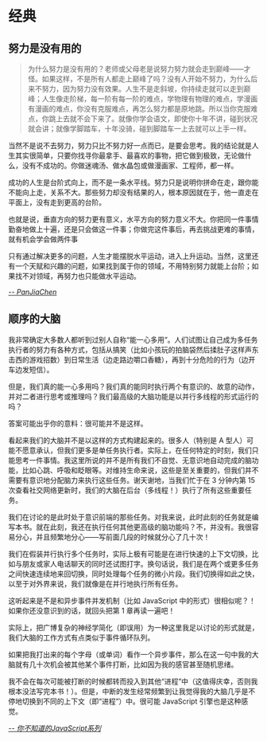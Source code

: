 # 经典

## 努力是没有用的
 
> 为什么努力是没有用的？老师或父母老是说努力努力就会走到巅峰——才怪。如果这样，不是所有人都走上巅峰了吗？没有人开始不努力，为什么后来不努力，因为努力没有效果。人生不是走斜坡，你持续走就可以走到巅峰；人生像走阶梯，每一阶有每一阶的难点，学物理有物理的难点，学漫画有漫画的难点，你没有克服难点，再怎么努力都是原地跳。所以当你克服难点，你跳上去就不会下来了。就像你学会语文，即使你十年不讲，碰到状况就会讲；就像学脚踏车，十年没骑，碰到脚踏车一上去就可以上手一样。

当然不是说不去努力，努力只比不努力好一点而已，是要会思考。我的结论就是人生其实很简单，只要你找寻你最拿手、最喜欢的事物，把它做到极致，无论做什么，没有不成功的。你做迷魂汤、做水晶包或做漫画家、工程师，都一样。

成功的人生是台阶式向上，而不是一条水平线。努力只是说明你拼命在走，跟你能不能向上走，关系不大。那些努力却没有结果的人，根本原因就在于，他一直走在平面上，没有走到更高的台阶。

也就是说，垂直方向的努力更有意义，水平方向的努力意义不大。你把同一件事情勤奋地做上十遍，还是只会做这一件事；你做完这件事后，再去挑战更难的事情，就有机会学会做两件事

只有通过解决更多的问题，人生才能摆脱水平运动，进入上升运动。当然，这里还有一个天赋和兴趣的问题，如果找到属于你的领域，不用特别努力就能上台阶；如果找不对领域，再努力也只能做水平运动。

<cite>[-- PanJiaChen](https://panjiachen.github.io/awesome-bookmarks/blog/other.html#%E5%8A%AA%E5%8A%9B%E6%98%AF%E6%B2%A1%E6%9C%89%E7%94%A8%E7%9A%84)</cite>

## 顺序的大脑

我非常确定大多数人都听到过别人自称“能一心多用”。人们试图让自己成为多任务执行者的努力有各种方式，包括从搞笑（比如小孩玩的拍脑袋然后揉肚子这样声东击西的游戏招数）到日常生活（边走路边嚼口香糖），再到十分危险的行为（边开车边发短信）。

但是，我们真的能一心多用吗？我们真的能同时执行两个有意识的、故意的动作，并对二者进行思考或推理吗？我们最高级的大脑功能是以并行多线程的形式运行的吗？

答案可能出乎你的意料：很可能并不是这样。

看起来我们的大脑并不是以这样的方式构建起来的。很多人（特别是 A 型人）可能不愿意承认，但我们更多是单任务执行者。实际上，在任何特定的时刻，我们只能思考一件事情。我这里所说的并不是所有我们不自觉、无意识地自动完成的脑功能，比如心跳、呼吸和眨眼等。对维持生命来说，这些是至关重要的，但我们并不需要有意识地分配脑力来执行这些任务。谢天谢地，当我们忙于在 3 分钟内第 15 次查看社交网络更新时，我们的大脑在后台（多线程！）执行了所有这些重要任务。

我们在讨论的是此时处于意识前端的那些任务。对我来说，此时此刻的任务就是编写本书。就在此刻，我还在执行任何其他更高级的脑功能吗？不，并没有。我很容易分心，并且频繁地分心——写前面几段的时候就分心了几十次！

我们在假装并行执行多个任务时，实际上极有可能是在进行快速的上下文切换，比如与朋友或家人电话聊天的同时还试图打字。换句话说，我们是在两个或更多任务之间快速连续地来回切换，同时处理每个任务的微小片段。我们切换得如此之快，以至于对外界来说，我们就像是在并行地执行所有任务。

这听起来是不是和异步事件并发机制（比如 JavaScript 中的形式）很相似呢？！如果你还没意识到的话，就回头把第 1 章再读一遍吧！

实际上，把广博复杂的神经学简化（即误用）为一种这里我足以讨论的形式就是，我们大脑的工作方式有点类似于事件循环队列。

如果把我打出来的每个字母（或单词）看作一个异步事件，那么在这一句中我的大脑就有几十次机会被其他某个事件打断，比如因为我的感官甚至随机思绪。

我不会在每次可能被打断的时候都转而投入到其他“进程”中（这值得庆幸，否则我根本没法写完本书！）。但是，中断的发生经常频繁到让我觉得我的大脑几乎是不停地切换到不同的上下文（即“进程”）中。很可能 JavaScript 引擎也是这种感觉。

<cite>[-- 你不知道的JavaScript系列](https://github.com/getify/You-Dont-Know-JS/blob/1ed-zh-CN/async%20%26%20performance/ch2.md#%E9%A1%BA%E5%BA%8F%E7%9A%84%E5%A4%A7%E8%84%91)</cite>